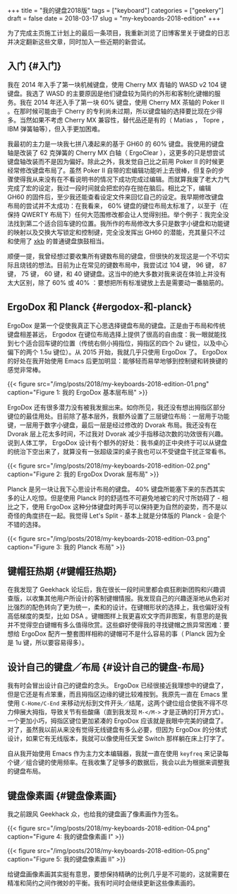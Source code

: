 +++
title = "我的键盘2018版"
tags = ["keyboard"]
categories = ["geekery"]
draft = false
date = 2018-03-17
slug = "my-keyboards-2018-edition"
+++

为了完成主页施工计划上的最后一条项目，我重新浏览了旧博客里关于键盘的日志并决定翻新这些文章，同时加入一些近期的新尝试。


## 入门 {#入门}

我在 2014 年入手了第一块机械键盘，使用 Cherry MX 青轴的 WASD v2 104 键键盘。我选了 WASD 的主要原因是他们键盘较为简约的外形和客制化键帽的服务。我在 2014 年还入手了第一块 60% 键盘，使用 Cherry MX 茶轴的 Poker II 。在那时候可能由于 Cherry 的专利尚未过期，所以键盘轴的选择要比现在少得多。当然如果不考虑 Cherry MX 兼容性，替代品还是有的（ Matias ， Topre ， IBM 弹簧轴等），但入手更加困难。

我最初的主力是一块我七拼八凑起来的基于 GH60 的 60% 键盘。我使用的键盘轴是改装了 62 克弹簧的 Cherry MX 白轴（ ErgoClear ），这更多的只是想尝试键盘轴改装而不是因为偏好。除此之外，我发觉自己比之前用 Poker II 的时候更经常修改键盘布局了。虽然 Poker II 自带的宏编辑功能听上去很棒，但复杂的步骤使得我从来没有在不看说明书的情况下成功完成过编辑。而就算我废了老大力气完成了宏的设定，我过一段时间就会把宏的存在抛在脑后。相比之下，编辑 GH60 的固件后，至少我还能查看设定文件来回忆自己的设定。我早期修改键盘布局的尝试并不太成功：在我看来， 60% 键盘的键位布局太标准了，以至于（在保持 QWERTY 布局下）任何大范围修改都会让人觉得别扭。举个例子：我完全没法找到第二个适合回车键的位置。我所作的布局修改大多只是数字小键盘和功能键的映射以及交换大写锁定和控制键，完全没发挥出 GH60 的潜能，充其量只不过和使用了 [xkb](https://www.x.org/wiki/XKB/) 的普通键盘旗鼓相当。

顺便一提，我曾经想过要收集所有键数布局的键盘，但很快的发现这是一个不切实际且烧钱的想法。目前为止在常见的键数布局中，我尝试过 104 键， 96 键， 87 键， 75 键， 60 键，和 40 键键盘。这当中的绝大多数对我来说在体验上并没有太大区别，除了 60% 或 40% ：要想把所有标准键放上去是需要动一番脑筋的。


## ErgoDox 和 Planck {#ergodox-和-planck}

ErgoDox 是第一个促使我真正下心思选择键盘布局的键盘。正是由于布局和传统键盘相差甚远， Ergodox 在键位布局选择上提供了很高的自由度：我一眼就能找到七个适合回车键的位置（传统右侧小拇指位，拇指区的四个 2u 键位，以及中心偏下的两个 1.5u 键位）。从 2015 开始，我就几乎只使用 ErgoDox 了。 ErgoDox 的好处在我开始使用 Emacs 后更加明显：能够轻而易举地够到控制键和转换键的感觉非常棒。

<a id="orgbb57acf"></a>

{{< figure src="/img/posts/2018/my-keyboards-2018-edition-01.png" caption="Figure 1: 我的 ErgoDox 基本层布局" >}}

ErgoDox 还有很多潜力没有被我发掘出来。如你所见，我还没有想出拇指区部分键位的最佳用处。目前除了基本层外，我额外设置了三层键位布局：一层用于功能键，一层用于数字小键盘，最后一层是经过修改的 Dvorak 布局。我还没有在 Dvorak 层上花太多时间，不过我对 Dvorak 减少手指移动次数的功效很有兴趣。说到人体工学， ErgoDox 设计有个额外的好处：我书桌的正中央终于可以从键盘的统治下空出来了，就算没有一张超级深的桌子我也可以不受键盘干扰正常看书。

<a id="org44d4ebf"></a>

{{< figure src="/img/posts/2018/my-keyboards-2018-edition-02.png" caption="Figure 2: 我的 ErgoDox Dvorak 层布局" >}}

Planck 是另一块让我下心思设计布局的键盘。 40% 键盘所能塞下来的东西其实多的让人吃惊。但是使用 Planck 时的舒适性不可避免地被它的尺寸所妨碍了 - 相比之下，使用 ErgoDox 这种分体键盘时两手可以保持更为自然的姿势，而不是以奇怪的角度挤在一起。我觉得 Let's Split - 基本上就是分体版的 Planck - 会是个不错的选择。

<a id="org6e5f3b0"></a>

{{< figure src="/img/posts/2018/my-keyboards-2018-edition-03.png" caption="Figure 3: 我的 Planck 布局" >}}


## 键帽狂热期 {#键帽狂热期}

在我发现了 Geekhack 论坛后，我在很长一段时间里都会疯狂刷新团购和兴趣调查版，以收集其他用户所设计的客制键帽情报。我发现自己的兴趣逐渐地从色彩对比强烈的配色转向了更为统一，柔和的设计。在键帽形状的选择上，我也偏好没有高低梯度的类型，比如 DSA 。键帽图样上我更喜欢文字而非图案，有意思的是我并不觉得空白键帽有多么值得欣赏。这些癖好使得我的寻找键帽之旅异常困难：要想给 ErgoDox 配齐一整套图样相称的键帽可不是什么容易的事（ Planck 因为全是 1u 键，所以要容易得多）。


## 设计自己的键盘／布局 {#设计自己的键盘-布局}

我有时会冒出设计自己的键盘的念头。 ErgoDox 已经很接近我理想中的键盘了，但是它还是有点笨重，而且拇指区边缘的键比较难按到。我原先一直在 Emacs 里使用 `C-Home/C-End` 来移动光标到文件开头／结尾，这两个键位组合使我不得不尽力伸展大拇指，导致关节有些酸痛（直到我发现 `M-</M->` 才是正确的打开方式）。一个更加小巧，拇指区键位更加紧凑的 ErgoDox 应该就是我眼中完美的键盘了。对了，虽然我以前从来没有觉得无线键盘有多么必要，但因为 ErgoDox 的分体式设计，如果它有无线版本，我就可以像使用任天堂 Switch 那样躺在床上打字了。

自从我开始使用 Emacs 作为主力文本编辑器，我就一直在使用 `keyfreq` 来记录每个键／组合键的使用频率。在我收集了足够多的数据后，我会以此为根据来调整我的键盘布局。


## 键盘像素画 {#键盘像素画}

我之前跟风 Geekhack 众，也给我的键盘画了像素画作为签名。

<a id="org1f03104"></a>

{{< figure src="/img/posts/2018/my-keyboards-2018-edition-04.png" caption="Figure 4: 我的键盘像素画 I" >}}

<a id="org28d96d5"></a>

{{< figure src="/img/posts/2018/my-keyboards-2018-edition-05.png" caption="Figure 5: 我的键盘像素画 II" >}}

给键盘画像素画其实挺有意思，要想保持精确的比例几乎是不可能的，这就需要在精准和简约之间作微妙的平衡。我有时间时会继续更新这些像素画的。